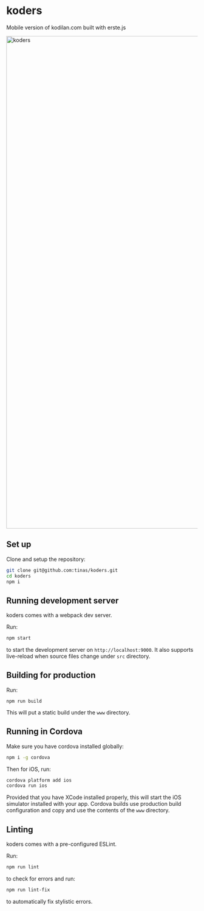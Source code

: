 # koders
Mobile version of kodilan.com built with erste.js

<img width="1295" alt="koders" src="https://user-images.githubusercontent.com/61799852/125201918-dce75380-e279-11eb-9478-c6a7f13e4bd4.jpg">

## Set up
Clone and setup the repository:

```bash
git clone git@github.com:tinas/koders.git
cd koders
npm i
```

## Running development server
koders comes with a webpack dev server.

Run:

```bash
npm start
```

to start the development server on `http://localhost:9000`. It also supports live-reload when source files change under `src` directory.

## Building for production

Run:

```
npm run build
```

This will put a static build under the `www` directory.

## Running in Cordova
Make sure you have cordova installed globally:
```bash
npm i -g cordova
```

Then for iOS, run:

```bash
cordova platform add ios
cordova run ios
```

Provided that you have XCode installed properly, this will start the iOS simulator installed with your app. Cordova builds use production build configuration and copy and use the contents of the `www` directory.

## Linting
koders comes with a pre-configured ESLint.

Run:
```bash
npm run lint
```

to check for errors and run:

```bash
npm run lint-fix
```

to automatically fix stylistic errors.

